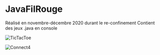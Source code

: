 # JavaFilRouge

Réalisé en novembre-décembre 2020 durant le re-confinement
Contient des jeux .java en console 

![TicTacToe](https://i.imgur.com/41sTSRb.gif)


![Connect4](https://i.imgur.com/DaW9Zup.gif)

